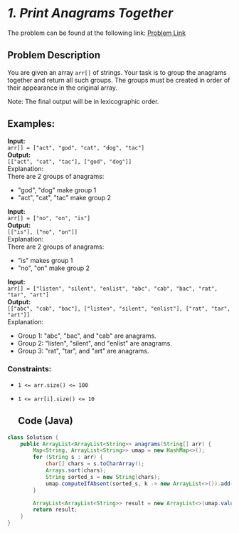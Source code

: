 # *1. Print Anagrams Together*

The problem can be found at the following link: [Problem Link](https://www.geeksforgeeks.org/problems/print-anagrams-together/1)

## Problem Description

You are given an array `arr[]` of strings. Your task is to group the anagrams together and return all such groups. The groups must be created in order of their appearance in the original array.

Note: The final output will be in lexicographic order.

## Examples:

**Input:**  
`arr[] = ["act", "god", "cat", "dog", "tac"]`  
**Output:**  
`[["act", "cat", "tac"], ["god", "dog"]]`  
Explanation:  
There are 2 groups of anagrams:
- "god", "dog" make group 1
- "act", "cat", "tac" make group 2

**Input:**  
`arr[] = ["no", "on", "is"]`  
**Output:**  
`[["is"], ["no", "on"]]`  
Explanation:  
There are 2 groups of anagrams:
- "is" makes group 1
- "no", "on" make group 2

**Input:**  
`arr[] = ["listen", "silent", "enlist", "abc", "cab", "bac", "rat", "tar", "art"]`  
**Output:**  
`[["abc", "cab", "bac"], ["listen", "silent", "enlist"], ["rat", "tar", "art"]]`  
Explanation:  
- Group 1: "abc", "bac", and "cab" are anagrams.
- Group 2: "listen", "silent", and "enlist" are anagrams.
- Group 3: "rat", "tar", and "art" are anagrams.

### Constraints:
- `1 <= arr.size() <= 100`
- `1 <= arr[i].size() <= 10`

  ## Code (Java)

```java
class Solution {
    public ArrayList<ArrayList<String>> anagrams(String[] arr) {
        Map<String, ArrayList<String>> umap = new HashMap<>();
        for (String s : arr) {
            char[] chars = s.toCharArray();
            Arrays.sort(chars);
            String sorted_s = new String(chars);
            umap.computeIfAbsent(sorted_s, k -> new ArrayList<>()).add(s);
        }

        ArrayList<ArrayList<String>> result = new ArrayList<>(umap.values());
        return result;
    }
}
